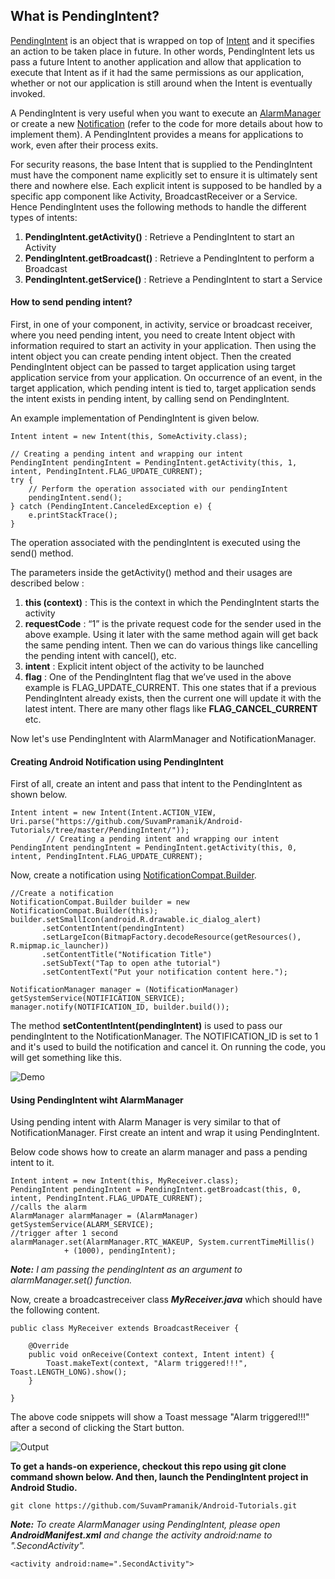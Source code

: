## What is PendingIntent?

[PendingIntent](https://developer.android.com/reference/android/app/PendingIntent.html) is an object that is wrapped on top of [Intent](https://developer.android.com/reference/android/content/Intent.html) and it specifies an action to be taken place in future. In other words, PendingIntent lets us pass a future Intent to another application and allow that application to execute that Intent as if it had the same permissions as our application, whether or not our application is still around when the Intent is eventually invoked.

A PendingIntent is very useful when you want to execute an [AlarmManager](https://developer.android.com/reference/android/app/AlarmManager.html) or create a new [Notification](https://developer.android.com/reference/android/app/NotificationManager.html) (refer to the code for more details about how to implement them). A PendingIntent provides a means for applications to work, even after their process exits.

For security reasons, the base Intent that is supplied to the PendingIntent must have the component name explicitly set to ensure it is ultimately sent there and nowhere else. Each explicit intent is supposed to be handled by a specific app component like Activity, BroadcastReceiver or a Service. Hence PendingIntent uses the following methods to handle the different types of intents:

  1. **PendingIntent.getActivity()** : Retrieve a PendingIntent to start an Activity
  2. **PendingIntent.getBroadcast()** : Retrieve a PendingIntent to perform a Broadcast
  3. **PendingIntent.getService()** : Retrieve a PendingIntent to start a Service
  
#### How to send pending intent?

First, in one of your component, in activity, service or broadcast receiver, where you need pending intent, you need to create Intent object with information required to start an activity in your application. Then using the intent object you can create pending intent object. Then the created PendingIntent object can be passed to target application using target application service from your application. On occurrence of an event, in the target application, which pending intent is tied to, target application sends the intent exists in pending intent, by calling send on PendingIntent.

An example implementation of PendingIntent is given below.

```
Intent intent = new Intent(this, SomeActivity.class);
 
// Creating a pending intent and wrapping our intent
PendingIntent pendingIntent = PendingIntent.getActivity(this, 1, intent, PendingIntent.FLAG_UPDATE_CURRENT);
try {
    // Perform the operation associated with our pendingIntent
    pendingIntent.send();
} catch (PendingIntent.CanceledException e) {
    e.printStackTrace();
}
```

The operation associated with the pendingIntent is executed using the send() method.

The parameters inside the getActivity() method and their usages are described below :

 1.  **this (context)** : This is the context in which the PendingIntent starts the activity
 2.  **requestCode** : “1” is the private request code for the sender used in the above example. Using it later with the same method again will get back the same pending intent. Then we can do various things like cancelling the pending intent with cancel(), etc.
 3.  **intent** : Explicit intent object of the activity to be launched
 4.  **flag** : One of the PendingIntent flag that we’ve used in the above example is FLAG_UPDATE_CURRENT. This one states that if a previous PendingIntent already exists, then the current one will update it with the latest intent. There are many other flags like **FLAG_CANCEL_CURRENT** etc.

Now let's use PendingIntent with AlarmManager and NotificationManager.

#### Creating Android Notification using PendingIntent

First of all, create an intent and pass that intent to the PendingIntent as shown below.

```
Intent intent = new Intent(Intent.ACTION_VIEW, Uri.parse("https://github.com/SuvamPramanik/Android-Tutorials/tree/master/PendingIntent/"));
        // Creating a pending intent and wrapping our intent
PendingIntent pendingIntent = PendingIntent.getActivity(this, 0, intent, PendingIntent.FLAG_UPDATE_CURRENT);
```

Now, create a notification using [NotificationCompat.Builder](https://developer.android.com/reference/android/support/v4/app/NotificationCompat.Builder.html).

```
//Create a notification
NotificationCompat.Builder builder = new NotificationCompat.Builder(this);
builder.setSmallIcon(android.R.drawable.ic_dialog_alert)
       .setContentIntent(pendingIntent)
       .setLargeIcon(BitmapFactory.decodeResource(getResources(), R.mipmap.ic_launcher))
       .setContentTitle("Notification Title")
       .setSubText("Tap to open athe tutorial")
       .setContentText("Put your notification content here.");

NotificationManager manager = (NotificationManager) getSystemService(NOTIFICATION_SERVICE);
manager.notify(NOTIFICATION_ID, builder.build());
```
The method **setContentIntent(pendingIntent)** is used to pass our pendingIntent to the NotificationManager. The NOTIFICATION_ID is set to 1 and it's used to build the notification and cancel it. On running the code, you will get something like this.

![Demo](https://github.com/SuvamPramanik/Android-Tutorials/edit/master/PendingIntent/asset/android-notifications-output.gif)

#### Using PendingIntent wiht AlarmManager

Using pending intent with Alarm Manager is very similar to that of NotificationManager. First create an intent and wrap it using PendingIntent. 

Below code shows how to create an alarm manager and pass a pending intent to it.

```
Intent intent = new Intent(this, MyReceiver.class);
PendingIntent pendingIntent = PendingIntent.getBroadcast(this, 0, intent, PendingIntent.FLAG_UPDATE_CURRENT);
//calls the alarm
AlarmManager alarmManager = (AlarmManager) getSystemService(ALARM_SERVICE);
//trigger after 1 second
alarmManager.set(AlarmManager.RTC_WAKEUP, System.currentTimeMillis()
            + (1000), pendingIntent);
```

_**Note:** I am passing the pendingIntent as an argument to alarmManager.set() function._

Now, create a broadcastreceiver class _**MyReceiver.java**_ which should have the following content.

```
public class MyReceiver extends BroadcastReceiver {

    @Override
    public void onReceive(Context context, Intent intent) {
        Toast.makeText(context, "Alarm triggered!!!", Toast.LENGTH_LONG).show();
    }

}
```

The above code snippets will show a Toast message "Alarm triggered!!!" after a second of clicking the Start button.

![Output](https://github.com/SuvamPramanik/Android-Tutorials/edit/master/PendingIntent/asset/android-alarmmanager-output.png)


**To get a hands-on experience, checkout this repo using git clone command shown below. And then, launch the PendingIntent project in Android Studio.**

```
git clone https://github.com/SuvamPramanik/Android-Tutorials.git
```

_**Note:** To create AlarmManager using PendingIntent, please open **AndroidManifest.xml** and change the activity android:name to ".SecondActivity"._

```
<activity android:name=".SecondActivity">
```
